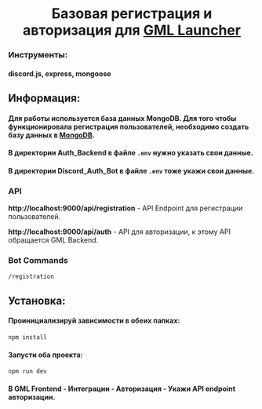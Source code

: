 <h1 align="center">Базовая регистрация и авторизация для <a href="https://github.com/Gml-Launcher/Gml.Launcher" target="_blank">GML Launcher</a></h1>

<h3 align="left">Инструменты:</h3>
<h4 align="left">discord.js, express, mongoose</h4>

<h2 align="left">Информация:</h2>
<h4 align="left">Для работы используется база данных MongoDB. Для того чтобы функционировала регистрация пользователей, необходимо создать базу данных в <a href="https://www.mongodb.com/" target="_blank">MongoDB</a>.</h4>
<h4 align="left">В директории <strong>Auth_Backend</strong> в файле <code>.env</code> нужно указать свои данные.</h4>
<h4 align="left">В директории <strong>Discord_Auth_Bot</strong> в файле <code>.env</code> тоже укажи свои данные.</h4>

<h3 align="left">API</h3>
<p align="left">
  <strong>http://localhost:9000/api/registration</strong> - API Endpoint для регистрации пользователей.
</p>
<p align="left">
  <strong>http://localhost:9000/api/auth</strong> - API для авторизации, к этому API обращается GML Backend.
</p>

<h3 align="left">Bot Commands</h3>
<pre><code>/registration <Login> <Password> <Email></code></pre>

<h2 align="left">Установка:</h2>
<h4 align="left">Проинициализируй зависимости в обеих папках:</h4>
<pre><code>npm install</code></pre>

<h4 align="left">Запусти оба проекта:</h4>
<pre><code>npm run dev</code></pre>

<h4 align="left">В GML Frontend - Интеграции - Авторизация - Укажи API endpoint авторизации.</h4>
